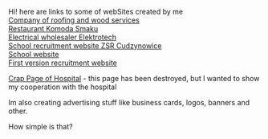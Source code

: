 
Hi!
here are links to some of webSites created by me<br>
<a href="http://spyrek.pl/">Company of roofing and wood services</a><br>
<a href="http://www.komodasmaku.pl">Restaurant Komoda Smaku</a><br>
<a href="http://eelektrotech.pl">Electrical wholesaler Elektrotech</a><br>
<a href="http://rekrutacja.zsrcudzynowice.edu.pl">School recruitment website ZSR Cudzynowice</a><br>
<a href="http://www.zsrcudzynowice.edu.pl">School website</a><br>
<a href="http://zsr.pe.hu">First version recruitment website</a><br>

<a href="http://www.spzoz.proszowice.pl">Crap Page of Hospital</a> - this page has been destroyed, but I wanted to show my cooperation with the hospital<br>

Im also creating advertising stuff like business cards, logos, banners and other.

How simple is that?
